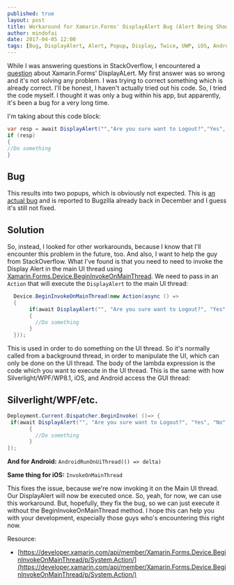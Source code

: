 ```yaml
---
published: true
layout: post
title: Workaround for Xamarin.Forms' DisplayAlert Bug (Alert Being Shown Twice)
author: mindofai
date: 2017-04-05 12:00
tags: [Bug, DisplayAlert, Alert, Popup, Display, Twice, UWP, iOS, Android Xamarin, Xamarin. Forms]
---
```


While I was answering questions in StackOverflow, I encountered a [question](http://stackoverflow.com/questions/43106567/xamarin-form-display-alert-pop-up-appear-2-times/43106944#43106944) about Xamarin.Forms' DisplayALert. My first answer was so wrong and it's not solving any problem. I was trying to correct something which is already correct. I'll be honest, I haven't actually tried out his code. So, I tried the code myself. I thought it was only a bug within his app, but apparently, it's been a bug for a very long time. 

I'm taking about this code block:

```csharp
var resp = await DisplayAlert("","Are you sure want to Logout?","Yes", "No");
if (resp)
{ 
//Do something
}
```

## Bug
This results into two popups, which is obviously not expected. This is [an actual bug](https://github.com/UXDivers/Grial-UI-Kit-Support/issues/127) and is reported to Bugzilla already back in December and I guess it's still not fixed.

## Solution

So, instead, I looked for other workarounds, because I know that I'll encounter this problem in the future, too. And also, I want to help the guy from StackOverflow. What I've found is that you need to need to invoke the Display Alert in the main UI thread using [Xamarin.Forms.Device.BeginInvokeOnMainThread](https://developer.xamarin.com/api/member/Xamarin.Forms.Device.BeginInvokeOnMainThread/p/System.Action/). We need to pass in an `Action` that will execute the `DisplayAlert` to the main UI thread:

```csharp
  Device.BeginInvokeOnMainThread(new Action(async () =>
  {
       if(await DisplayAlert("", "Are you sure want to Logout?", "Yes", "No"))
       {
         //Do something
       }
  }));
 ```
 
This is used in order to do something on the UI thread. So it's normally called from a background thread, in order to manipulate the UI, which can only be done on the UI thread. The body of the lambda expression is the code which you want to execute in the UI thread. This is the same with how Silverlight/WPF/WP8.1, iOS, and Android access the GUI thread:
 
## Silverlight/WPF/etc.

```csharp
Deployment.Current.Dispatcher.BeginInvoke( ()=> {
 if(await DisplayAlert("", "Are you sure want to Logout?", "Yes", "No"))
       {
         //Do something
       }
});
```

<b>And for Android:</b> `AndroidRunOnUiThread(() => delta)`

<b>Same thing for iOS:</b> `InvokeOnMainThread`
 
This fixes the issue, because we're now invoking it on the Main UI thread. Our DisplayAlert will now be executed once. So, yeah, for now, we can use this workaround. But, hopefully, they fix the bug, so we can just execute it without the BeginInvokeOnMainThread method. I hope this can help you with your development, especially those guys who's encountering this right now.

Resource: 
- [https://developer.xamarin.com/api/member/Xamarin.Forms.Device.BeginInvokeOnMainThread/p/System.Action/](https://developer.xamarin.com/api/member/Xamarin.Forms.Device.BeginInvokeOnMainThread/p/System.Action/)
